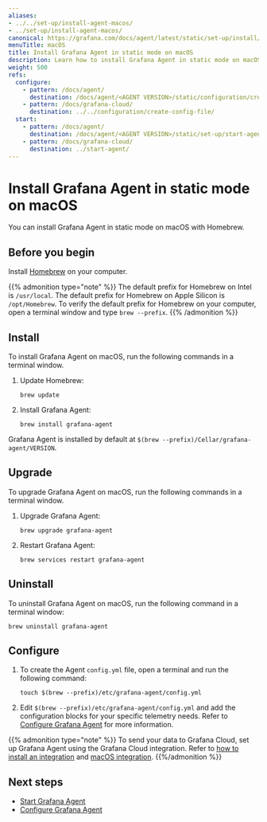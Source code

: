 ```yaml
---
aliases:
- ../../set-up/install-agent-macos/
- ../set-up/install-agent-macos/
canonical: https://grafana.com/docs/agent/latest/static/set-up/install/install-agent-macos/
menuTitle: macOS
title: Install Grafana Agent in static mode on macOS
description: Learn how to install Grafana Agent in static mode on macOS
weight: 500
refs:
  configure:
    - pattern: /docs/agent/
      destination: /docs/agent/<AGENT VERSION>/static/configuration/create-config-file/
    - pattern: /docs/grafana-cloud/
      destination: ../../configuration/create-config-file/
  start:
    - pattern: /docs/agent/
      destination: /docs/agent/<AGENT VERSION>/static/set-up/start-agent/
    - pattern: /docs/grafana-cloud/
      destination: ../start-agent/
---
```


# Install Grafana Agent in static mode on macOS

You can install Grafana Agent in static mode on macOS with Homebrew.

## Before you begin

Install [Homebrew][] on your computer.

{{% admonition type="note" %}}
The default prefix for Homebrew on Intel is `/usr/local`. The default prefix for Homebrew on Apple Silicon is `/opt/Homebrew`. To verify the default prefix for Homebrew on your computer, open a terminal window and type `brew --prefix`.
{{% /admonition %}}

[Homebrew]: https://brew.sh

## Install

To install Grafana Agent on macOS, run the following commands in a terminal window.

1. Update Homebrew:

   ```shell
   brew update
   ```

1. Install Grafana Agent:

   ```shell
   brew install grafana-agent
   ```

Grafana Agent is installed by default at `$(brew --prefix)/Cellar/grafana-agent/VERSION`.

## Upgrade

To upgrade Grafana Agent on macOS, run the following commands in a terminal window.

1. Upgrade Grafana Agent:

   ```shell
   brew upgrade grafana-agent
   ```

1. Restart Grafana Agent:

   ```shell
   brew services restart grafana-agent

## Uninstall

To uninstall Grafana Agent on macOS, run the following command in a terminal window:

```shell
brew uninstall grafana-agent
```

## Configure

1. To create the Agent `config.yml` file, open a terminal and run the following command:

    ```shell
    touch $(brew --prefix)/etc/grafana-agent/config.yml
    ```

1. Edit `$(brew --prefix)/etc/grafana-agent/config.yml` and add the configuration blocks for your specific telemetry needs. Refer to [Configure Grafana Agent](ref:configure) for more information.

{{% admonition type="note" %}}
To send your data to Grafana Cloud, set up Grafana Agent using the Grafana Cloud integration. Refer to [how to install an integration](/docs/grafana-cloud/data-configuration/integrations/install-and-manage-integrations/) and [macOS integration](/docs/grafana-cloud/data-configuration/integrations/integration-reference/integration-macos-node/).
{{%/admonition %}}

## Next steps

- [Start Grafana Agent](ref:start)
- [Configure Grafana Agent](ref:configure)

